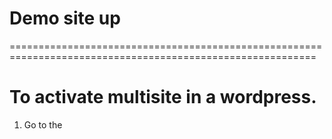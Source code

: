 # Demo site up
===========================================================================================================
# To activate multisite in a wordpress.
1. Go to the 
